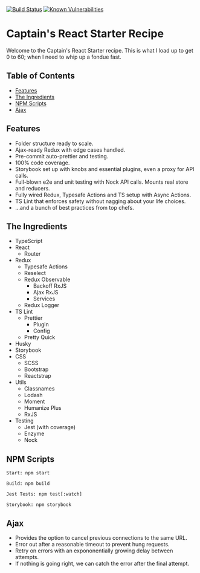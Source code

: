 [![Build Status](https://travis-ci.org/CaptainCodex/captains-react-starter-recipe.svg?branch=master)](https://travis-ci.org/CaptainCodex/captains-react-starter-recipe)
[![Known Vulnerabilities][snyk-image]][snyk-url]

# Captain's React Starter Recipe

Welcome to the Captain's React Starter recipe. This is what I load up to get 0 to 60; when I need to whip up a fondue fast.

## Table of Contents

- [Features](https://github.com/CaptainCodex/captains-react-starter-recipe#features)
- [The Ingredients](https://github.com/CaptainCodex/captains-react-starter-recipe#the-ingredients)
- [NPM Scripts](https://github.com/CaptainCodex/captains-react-starter-recipe#npm-scripts)
- [Ajax](https://github.com/CaptainCodex/captains-react-starter-recipe#ajax)

## Features

- Folder structure ready to scale.
- Ajax-ready Redux with edge cases handled.
- Pre-commit auto-prettier and testing.
- 100% code coverage.
- Storybook set up with knobs and essential plugins, even a proxy for API calls.
- Full-blown e2e and unit testing with Nock API calls. Mounts real store and reducers.
- Fully wired Redux, Typesafe Actions and TS setup with Async Actions.
- TS Lint that enforces safety without nagging about your life choices.
- ...and a bunch of best practices from top chefs.

## The Ingredients

- TypeScript
- React
  - Router
- Redux
  - Typesafe Actions
  - Reselect
  - Redux Observable
    - Backoff RxJS
    - Ajax RxJS
    - Services
  - Redux Logger
- TS Lint
  - Prettier
    - Plugin
    - Config
  - Pretty Quick
- Husky
- Storybook
- CSS
  - SCSS
  - Bootstrap
  - Reactstrap
- Utils
  - Classnames
  - Lodash
  - Moment
  - Humanize Plus
  - RxJS
- Testing
  - Jest (with coverage)
  - Enzyme
  - Nock

## NPM Scripts

```
Start: npm start

Build: npm build

Jest Tests: npm test[:watch]

Storybook: npm storybook
```

## Ajax

- Provides the option to cancel previous connections to the same URL.
- Error out after a reasonable timeout to prevent hung requests.
- Retry on errors with an expononentially growing delay between attempts.
- If nothing is going right, we can catch the error after the final attempt.

[snyk-image]: https://snyk.io/test/github/CaptainCodex/captains-react-starter-recipe/badge.svg?style=flat-square
[snyk-url]: https://snyk.io/test/github/CaptainCodex/captains-react-starter-recipe
